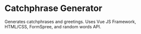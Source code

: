 # Catchphrase Generator
 Generates catchphrases and greetings. Uses Vue JS Framework, HTML/CSS, FormSpree, and random words API.
